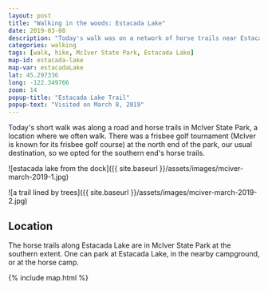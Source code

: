 ```yaml
---
layout: post
title: "Walking in the woods: Estacada Lake"
date: 2019-03-08
description: "Today's walk was on a network of horse trails near Estacada Lake in McIver State Park."
categories: walking
tags: [walk, hike, McIver State Park, Estacada Lake]
map-id: estacada-lake
map-var: estacadaLake
lat: 45.297336
long: -122.349766
zoom: 14
popup-title: "Estacada Lake Trail"
popup-text: "Visited on March 8, 2019"
---
```


Today's short walk was along a road and horse trails in McIver State Park, a location where we often walk. There was a frisbee golf tournament (McIver is known for its frisbee golf course) at the north end of the park, our usual destination, so we opted for the southern end's horse trails.

![estacada lake from the dock]({{ site.baseurl }}/assets/images/mciver-march-2019-1.jpg)

![a trail lined by trees]({{ site.baseurl }}/assets/images/mciver-march-2019-2.jpg)

## Location
The horse trails along Estacada Lake are in McIver State Park at the southern extent. One can park at Estacada Lake, in the nearby campground, or at the horse camp.

{% include map.html %}
